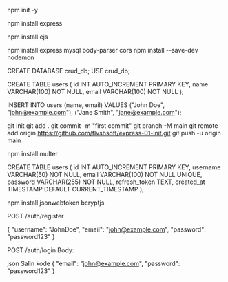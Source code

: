 npm init -y

npm install express

npm install ejs

npm install express mysql body-parser cors
npm install --save-dev nodemon


CREATE DATABASE crud_db;
USE crud_db;

CREATE TABLE users (
  id INT AUTO_INCREMENT PRIMARY KEY,
  name VARCHAR(100) NOT NULL,
  email VARCHAR(100) NOT NULL
);

INSERT INTO users (name, email) VALUES 
("John Doe", "john@example.com"),
("Jane Smith", "jane@example.com");



git init
git add .
git commit -m "first commit"
git branch -M main
git remote add origin https://github.com/flvshsoft/express-01-init.git
git push -u origin main


<!-- upload file -->
npm install multer


<!-- token jwt untuk login -->

CREATE TABLE users (
  id INT AUTO_INCREMENT PRIMARY KEY,
  username VARCHAR(50) NOT NULL,
  email VARCHAR(100) NOT NULL UNIQUE,
  password VARCHAR(255) NOT NULL,
  refresh_token TEXT,
  created_at TIMESTAMP DEFAULT CURRENT_TIMESTAMP
);


npm install jsonwebtoken bcryptjs


<!-- register -->
POST /auth/register

{
  "username": "JohnDoe",
  "email": "john@example.com",
  "password": "password123"
}

<!-- login -->
POST /auth/login
Body:

json
Salin kode
{
  "email": "john@example.com",
  "password": "password123"
}